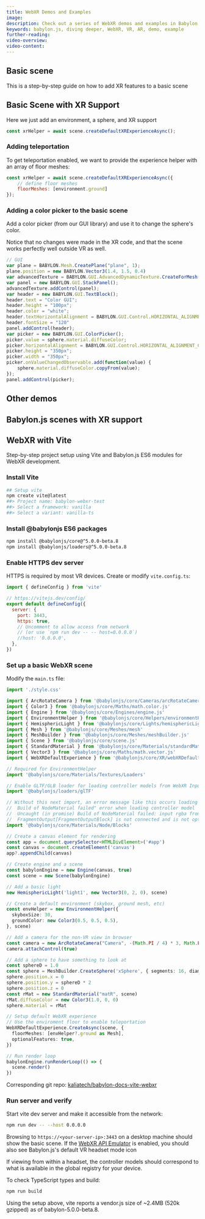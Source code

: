 ```yaml
---
title: WebXR Demos and Examples
image: 
description: Check out a series of WebXR demos and examples in Babylon.js.
keywords: babylon.js, diving deeper, WebXR, VR, AR, demo, example
further-reading:
video-overview:
video-content:
---
```


## Basic scene

This is a step-by-step guide on how to add XR features to a basic scene

## Basic Scene with XR Support

Here we just add an environment, a sphere, and XR support

``` javascript
const xrHelper = await scene.createDefaultXRExperienceAsync();
```

<Playground id="#9K3MRA" title="Basic Scene With WebXR Support" description="Simple example of a basic scene with WebXR support."/>

### Adding teleportation

To get teleportation enabled, we want to provide the experience helper with an array of floor meshes:

``` javascript
const xrHelper = await scene.createDefaultXRExperienceAsync({
    // define floor meshes
    floorMeshes: [environment.ground]
});
```

<Playground id="#9K3MRA#1" title="Basic Scene With Teleportation" description="Simple example of a basic scene with teleportation enabled." isMain={true} category="VR/AR"/>

### Adding a color picker to the basic scene

Add a color picker (from our GUI library) and use it to change the sphere's color.

Notice that no changes were made in the XR code, and that the scene works perfectly well outside VR as well.

``` javascript
// GUI
var plane = BABYLON.Mesh.CreatePlane("plane", 1);
plane.position = new BABYLON.Vector3(1.4, 1.5, 0.4)
var advancedTexture = BABYLON.GUI.AdvancedDynamicTexture.CreateForMesh(plane);
var panel = new BABYLON.GUI.StackPanel();
advancedTexture.addControl(panel);
var header = new BABYLON.GUI.TextBlock();
header.text = "Color GUI";
header.height = "100px";
header.color = "white";
header.textHorizontalAlignment = BABYLON.GUI.Control.HORIZONTAL_ALIGNMENT_CENTER;
header.fontSize = "120"
panel.addControl(header);
var picker = new BABYLON.GUI.ColorPicker();
picker.value = sphere.material.diffuseColor;
picker.horizontalAlignment = BABYLON.GUI.Control.HORIZONTAL_ALIGNMENT_CENTER;
picker.height = "350px";
picker.width = "350px";
picker.onValueChangedObservable.add(function(value) {
    sphere.material.diffuseColor.copyFrom(value);
});
panel.addControl(picker);
```

<Playground id="#9K3MRA#2" title="WebXR Color Picker" description="Simple WebXR color picker example." isMain={true} category="VR/AR"/>

## Other demos
 
<Playground id="#PPM311#63" title="Goalkeeper Training" description="Goalkeeper Training" isMain={true} category="VR/AR"/>
<Playground id="#B922X8#19" title="Physics Playground" description="Physics Playground" isMain={true} category="VR/AR"/>

<Playground id="#F41V6N#139" title="A cylinder object is child of a controller" description="A cylinder object is child of a controller"/>  

<Playground id="#1FTUSC#37" title="Simply grabbing objects by controllers" description="Simply grabbing objects by controllers"/> 

## Babylon.js scenes with XR support

<Playground id="#JA1ND3#161" title="Mansion" description="Mansion Demo"/>
<Playground id="#TJIGQ1#3" title="Hill Valley" description="Hill Valley"/>
<Playground id="#JA1ND3#164" title="Espilit" description="Espilit"/>

## WebXR with Vite

Step-by-step project setup using Vite and Babylon.js ES6 modules for
WebXR development.

### Install Vite

```bash
## Setup vite
npm create vite@latest
##> Project name: babylon-webxr-test
##> Select a framework: vanilla
##> Select a variant: vanilla-ts
```

### Install @babylonjs ES6 packages

```bash
npm install @babylonjs/core@^5.0.0-beta.8
npm install @babylonjs/loaders@^5.0.0-beta.8
```

### Enable HTTPS dev server

HTTPS is required by most VR devices. Create or modify `vite.config.ts`:

```javascript
import { defineConfig } from 'vite'

// https://vitejs.dev/config/
export default defineConfig({
  server: {
    port: 3443,
    https: true,
    // Uncomment to allow access from network
    // (or use `npm run dev -- -- host=0.0.0.0`)
    //host: '0.0.0.0',
  },
})
```

### Set up a basic WebXR scene

Modify the `main.ts` file:

```typescript
import './style.css'

import { ArcRotateCamera } from '@babylonjs/core/Cameras/arcRotateCamera.js'
import { Color3 } from '@babylonjs/core/Maths/math.color.js'
import { Engine } from '@babylonjs/core/Engines/engine.js'
import { EnvironmentHelper } from '@babylonjs/core/Helpers/environmentHelper.js'
import { HemisphericLight } from '@babylonjs/core/Lights/hemisphericLight.js'
import { Mesh } from '@babylonjs/core/Meshes/mesh'
import { MeshBuilder } from '@babylonjs/core/Meshes/meshBuilder.js'
import { Scene } from '@babylonjs/core/scene.js'
import { StandardMaterial } from '@babylonjs/core/Materials/standardMaterial.js'
import { Vector3 } from '@babylonjs/core/Maths/math.vector.js'
import { WebXRDefaultExperience } from '@babylonjs/core/XR/webXRDefaultExperience.js'

// Required for EnvironmentHelper
import '@babylonjs/core/Materials/Textures/Loaders'

// Enable GLTF/GLB loader for loading controller models from WebXR Input registry
import '@babylonjs/loaders/glTF'

// Without this next import, an error message like this occurs loading controller models:
//  Build of NodeMaterial failed" error when loading controller model
//  Uncaught (in promise) Build of NodeMaterial failed: input rgba from block
//  FragmentOutput[FragmentOutputBlock] is not connected and is not optional.
import '@babylonjs/core/Materials/Node/Blocks'

// Create a canvas element for rendering
const app = document.querySelector<HTMLDivElement>('#app')
const canvas = document.createElement('canvas')
app?.appendChild(canvas)

// Create engine and a scene
const babylonEngine = new Engine(canvas, true)
const scene = new Scene(babylonEngine)

// Add a basic light
new HemisphericLight('light1', new Vector3(0, 2, 0), scene)

// Create a default environment (skybox, ground mesh, etc)
const envHelper = new EnvironmentHelper({
  skyboxSize: 30,
  groundColor: new Color3(0.5, 0.5, 0.5),
}, scene)

// Add a camera for the non-VR view in browser
const camera = new ArcRotateCamera("Camera", -(Math.PI / 4) * 3, Math.PI / 4, 10, new Vector3(0, 0, 0), scene);
camera.attachControl(true)

// Add a sphere to have something to look at
const sphereD = 1.0
const sphere = MeshBuilder.CreateSphere('xSphere', { segments: 16, diameter: sphereD }, scene)
sphere.position.x = 0
sphere.position.y = sphereD * 2
sphere.position.z = 0
const rMat = new StandardMaterial("matR", scene)
rMat.diffuseColor = new Color3(1.0, 0, 0)
sphere.material = rMat

// Setup default WebXR experience
// Use the enviroment floor to enable teleportation
WebXRDefaultExperience.CreateAsync(scene, {
  floorMeshes: [envHelper?.ground as Mesh],
  optionalFeatures: true,
})

// Run render loop
babylonEngine.runRenderLoop(() => {
  scene.render()
})
```

Corresponding git repo: [kaliatech/babylon-docs-vite-webxr](https://github.com/kaliatech/babylon-docs-vite-webxr)

### Run server and verify

Start vite dev server and make it accessible from the network:

```bash
npm run dev -- --host 0.0.0.0
```

Browsing to `https://<your-server-ip>:3443` on a desktop machine should show the basic scene. If
the [WebXR API Emulator](https://github.com/MozillaReality/WebXR-emulator-extension) is enabled, you
should also see Babylon.js's default VR headset mode icon

If viewing from within a headset, the controller models should correspond to what is available in the global
registry for your device.

To check TypeScript types and build:

```bash
npm run build
```

Using the setup above, vite reports a vendor.js size of ~2.4MB (520k gzipped) as of babylon-5.0.0-beta.8.
